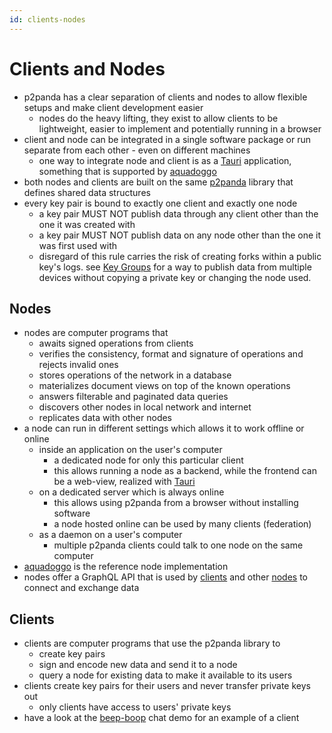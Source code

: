 ```yaml
---
id: clients-nodes
---
```


# Clients and Nodes

- p2panda has a clear separation of clients and nodes to allow flexible setups and make client development easier
  - nodes do the heavy lifting, they exist to allow clients to be lightweight, easier to implement and potentially running in a browser
- client and node can be integrated in a single software package or run separate from each other - even on different machines
  - one way to integrate node and client is as a [Tauri](tauri) application, something that is supported by [aquadoggo][aquadoggo]
- both nodes and clients are built on the same [p2panda][p2panda] library that defines shared data structures
- every key pair is bound to exactly one client and exactly one node
  - a key pair MUST NOT publish data through any client other than the one it was created with
  - a key pair MUST NOT publish data on any node other than the one it was first used with
  - disregard of this rule carries the risk of creating forks within a public key's logs. see [Key Groups][key_groups] for a way to publish data from multiple devices without copying a private key or changing the node used.

## Nodes

- nodes are computer programs that
  - awaits signed operations from clients
  - verifies the consistency, format and signature of operations and rejects invalid ones
  - stores operations of the network in a database
  - materializes document views on top of the known operations
  - answers filterable and paginated data queries
  - discovers other nodes in local network and internet
  - replicates data with other nodes
- a node can run in different settings which allows it to work offline or online
  - inside an application on the user's computer
    - a dedicated node for only this particular client
    - this allows running a node as a backend, while the frontend can be a web-view, realized with [Tauri][tauri]
  - on a dedicated server which is always online
    - this allows using p2panda from a browser without installing software
    - a node hosted online can be used by many clients (federation)
  - as a daemon on a user's computer
    - multiple p2panda clients could talk to one node on the same computer
- [aquadoggo][aquadoggo] is the reference node implementation
- nodes offer a GraphQL API that is used by [clients][queries] and other [nodes][replication] to connect and exchange data

## Clients

- clients are computer programs that use the p2panda library to
  - create key pairs
  - sign and encode new data and send it to a node
  - query a node for existing data to make it available to its users
- clients create key pairs for their users and never transfer private keys out
  - only clients have access to users' private keys
- have a look at the [beep-boop][beep_boop] chat demo for an example of a client

[aquadoggo]: https://github.com/p2panda/aquadoggo
[beep_boop]: https://github.com/p2panda/beep-boop
[key_groups]: /docs/collaboration/key-groups
[p2panda]: https://github.com/p2panda/p2panda
[queries]: /docs/organising-data/queries
[replication]: /docs/networking/replication
[tauri]: https://tauri.studio/
